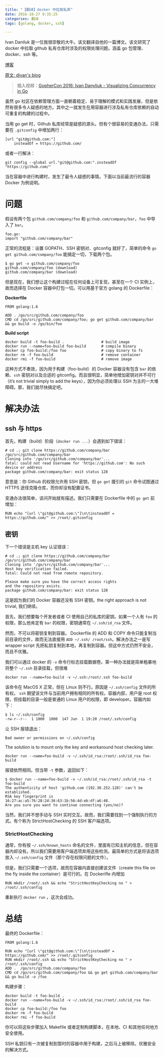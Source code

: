 ```yaml
---
title: "【翻译】docker 中拉取私库"
date: 2016-10-27 9:35:25
categories: 翻译
tags: [golang, docker, ssh]

---
```


Ivan Daniluk 是一位我很崇敬的大牛。该文翻译自他的一篇博文。该文研究了 docker 中拉取 github 私有仓库时涉及的权限处理问题。涵盖 go 包管理、docker、ssh 等。
<!--more-->

[博客](https://divan.github.io/)

[原文: divan's blog](https://divan.github.io/posts/go_get_private/)

> 插入视频：[GopherCon 2016: Ivan Danyliuk - Visualizing Concurrency in Go](https://youtu.be/KyuFeiG3Y60) 

虽然 go 社区在依赖管理方面一直朝着稳定、易于理解的模式和实践发展，但是依然有很多令人疑惑的地方。其中之一就发生在用容器进行涉及私有仓库依赖的自动可重复的构建的过程中。

当用 go get 时，Github 私库经常是疑惑的源头。但有个很容易的变通办法，只需要在 `.gitconfig` 中增加两行：

```
[url "git@github.com:"]
	insteadOf = https://github.com/
```

或者一行解决：
```
git config --global url."git@github.com:".insteadOf "https://github.com/"
```

当在容器中进行构建时，发生了最令人疑惑的事情。下面以当前最流行的容器 Docker 为例说明。

# 问题
假设有两个包 `github.com/company/foo` 和 `github.com/company/bar`，`foo` 中导入了 `bar`。

```
foo.go:
import "github.com/company/bar"
```

正常的流程是：设置 GOPATH、SSH 密钥对、gitconfig 就好了，简单的命令 `go get github.com/company/foo` 能搞定一切，下载两个包。

```
$ go get -v github.com/company/foo
github.com/company/foo (download)
github.com/company/bar (download)
```

但是现在，我们想让这个构建过程在任何设备上可复现，甚至在一个 CI 实例上，故而选择在 Docker 容器中打包一切。可以用基于官方 golang 的 Dockerfile：

**Dockerfile**
```
FROM golang:1.6

ADD . /go/src/github.com/company/foo
CMD cd /go/src/github.com/company/foo; go get github.com/company/bar && go build -o /go/bin/foo
```

**Build script**
```
docker build -t foo-build . 				# build image
docker run --name=foo-build foo-build		# compile binary
docker cp foo-build:/foo foo				# copy binary to fs
docker rm -f foo-build						# remove container
docker rmi -f foo-build						# remove image
```

这种方式不奏效，因为用于构建（foo-build）的 Docker 容器没有包含 `bar` 的依赖、`ssh` 密钥对以及合适的 gitconfig。而且很明显，简单地增加密钥对并不可行（it’s not trivial simply to add the keys），因为你必须处理以 SSH 为主的一大堆障碍。那，我们就尽快搞定吧。

# 解决办法
## ssh 与 https
首先，构建（build）阶段（`docker run ...`）会遇到如下错误：

```
# cd .; git clone https://github.com/company/bar /go/src/github.com/company/bar
Cloning into '/go/src/github.com/company/bar'...
fatal: could not read Username for 'https://github.com': No such device or address
package github.com/company/bar: exit status 128
```

意思是：你 Github 的权限允许用 SSH 密钥，但 `go get` 援引的 `git` 命令试图通过 HTTPS 途径克隆仓库，而你却没有配置证书。

变通办法很简单，该问开始就有描述。我们只需要在 Dockerfile 中的 `go get` 前增加：

```
RUN echo "[url \"git@github.com:\"]\n\tinsteadOf = https://github.com/" >> /root/.gitconfig
```

## 密钥
下一个错误是主机 key 认证错误：
```
# cd .; git clone https://github.com/company/bar /go/src/github.com/company/bar
Cloning into '/go/src/github.com/company/bar'...
Host key verification failed.
fatal: Could not read from remote repository.

Please make sure you have the correct access rights
and the repository exists.
package github.com/company/bar: exit status 128
```

这是因为我们的 Docker 容器还没有 SSH 密钥。the right approach is not trivial, 我们继续。

首先，我们想要每个开发者或者 CI 使用自己的私库的密钥。如果一个人有 `foo` 的权限，那么他肯定有 `bar` 的权限，密钥通常在 `~/.ssh/id_rsa` 文件。

然而，不可以将密钥复制到容器。 Dockerfile 的 ADD 和 COPY 命令只能复制当前目录的文件，故而无法直接用 `ADD ~/.ssh/ /root/ssh`。解决办法之一是写 wrapper script 先把私钥复制到本地，再复制到容器。但这中方式仍然不安全，而且不优雅。

我们可以通过 docker 的 `-v` 命令行标志挂载数据卷。第一种办法就是简单粗暴地将整个 `~/.ssh` 目录挂载，但很难

```
docker run --name=foo-build -v ~/.ssh:/root/.ssh foo-build
```

该命令在 MacOS X 正常，但在 Linux 则不行。原因是 `~/.ssh/config` 文件的所有权。 `ssh` 期望该文件与当前用户拥有相同的所有权。容器内部，用户是 root 权限，但挂载的目录一般是普通的 Linux 用户的权限，即 developer。容器内如下：

```
$ ls ~/.ssh/config
-rw-r--r--  1 1000  1000  147 Jun  1 19:20 /root/.ssh/config
```

让 SSH 报错退出：
```
Bad owner or permissions on ~/.ssh/config
```

The solution is to mount only the key and workaround host checking later.

```
docker run --name=foo-build -v ~/.ssh/id_rsa:/root/.ssh/id_rsa foo-build
```
报错依然相同。但当带 `-t` 参数，返回如下：

```
$ docker run --name=foo-build -v ~/.ssh/id_rsa:/root/.ssh/id_rsa -t foo-build
The authenticity of host 'github.com (192.30.252.128)' can't be established.
RSA key fingerprint is 16:27:ac:a5:76:28:2d:36:63:1b:56:4d:eb:df:a6:48.
Are you sure you want to continue connecting (yes/no)?
```

当然，我们并不想手动与 SSH 实时交互。故而，我们需要找到一个强制执行的方式。有个称为 StrictHostChecking 的 SSH 客户端选项。

### StrictHostChecking
通常，你有按 `~/.ssh/known_hosts` 命名的文件，里面有已知主机的信息，但在容器内却没有。所以我们需要用客户端选项弃用这些检测。最简单的方式是将该选项放入 `~/.ssh/config` 文件（那个存在权限问题的文件）。

但是，我们只需要一个选项，故而在容器内直接创建该文件（create this file on the fly inside the container）是可行的。在 Dockerifle 内增加

```
RUN mkdir /root/.ssh && echo "StrictHostKeyChecking no " > /root/.ssh/config
```

重新执行 `docker run` ，这次会成功。

# 总结
最终的 Dockerfile：

```
FROM golang:1.6

RUN echo "[url \"git@github.com:\"]\n\tinsteadOf = https://github.com/" >> /root/.gitconfig
RUN mkdir /root/.ssh && echo "StrictHostKeyChecking no " > /root/.ssh/config
ADD .  /go/src/github.com/company/foo
CMD cd /go/src/github.com/company/foo && go get github.com/company/bar && go build -o /foo
```

构建步骤：
```
docker build -t foo-build .
docker run --name=foo-build -v ~/.ssh/id_rsa:/root/.ssh/id_rsa foo-build
docker cp foo-build:/foo foo
docker rm -f foo-build
docker rmi -f foo-build	
```

你可以将这些步骤加入 Makefile 或者定制构建脚本，在本地、CI 和其他任何地方安全使用。

SSH 私钥只有一次被复制到暂时的容器中用于构建，之后马上被移除。优雅安全的解决方式。